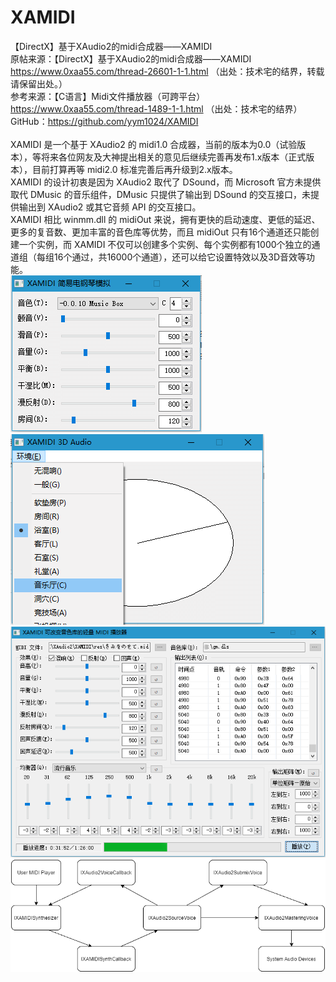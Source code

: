 # XAMIDI
【DirectX】基于XAudio2的midi合成器——XAMIDI<br/>
原帖来源：【DirectX】基于XAudio2的midi合成器——XAMIDI https://www.0xaa55.com/thread-26601-1-1.html （出处：技术宅的结界，转载请保留出处。）<br/>
参考来源：【C语言】Midi文件播放器（可跨平台）https://www.0xaa55.com/thread-1489-1-1.html （出处：技术宅的结界）<br/>
GitHub：https://github.com/yym1024/XAMIDI <br/>
<br/>
XAMIDI 是一个基于 XAudio2 的 midi1.0 合成器，当前的版本为0.0（试验版本），等将来各位网友及大神提出相关的意见后继续完善再发布1.x版本（正式版本），目前打算再等 midi2.0 标准完善后再升级到2.x版本。<br/>
XAMIDI 的设计初衷是因为 XAudio2 取代了 DSound，而 Microsoft 官方未提供取代 DMusic 的音乐组件，DMusic 只提供了输出到 DSound 的交互接口，未提供输出到 XAudio2 或其它音频 API 的交互接口。<br/>
XAMIDI 相比 winmm.dll 的 midiOut 来说，拥有更快的启动速度、更低的延迟、更多的复音数、更加丰富的音色库等优势，而且 midiOut 只有16个通道还只能创建一个实例，而 XAMIDI 不仅可以创建多个实例、每个实例都有1000个独立的通道组（每组16个通过，共16000个通道），还可以给它设置特效以及3D音效等功能。<br/>
![Image text](https://github.com/yym1024/XAMIDI/blob/main/bin/XAEPiano.png)
![Image text](https://github.com/yym1024/XAMIDI/blob/main/bin/XA3DMIDI.png)<br/>
![Image text](https://github.com/yym1024/XAMIDI/blob/main/bin/XAMidPlay.png)<br/>
![Image text](https://github.com/yym1024/XAMIDI/blob/main/XAMIDI.png)<br/>
